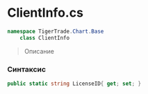 
# ClientInfo.cs
```csharp
namespace TigerTrade.Chart.Base  
    class ClientInfo
```

> Описание

### Синтаксис
```csharp
public static string LicenseID{ get; set; }
```
